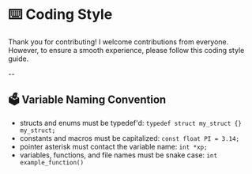 # :keyboard: Coding Style

Thank you for contributing! I welcome contributions from everyone. However, to ensure a smooth experience, please follow this coding style guide.

--

## :ballot_box: Variable Naming Convention
- structs and enums must be typedef'd: `typedef struct my_struct {} my_struct;`
- constants and macros must be capitalized: `const float PI = 3.14;`
- pointer asterisk must contact the variable name: `int *xp;`
- variables, functions, and file names must be snake case: `int example_function()`

